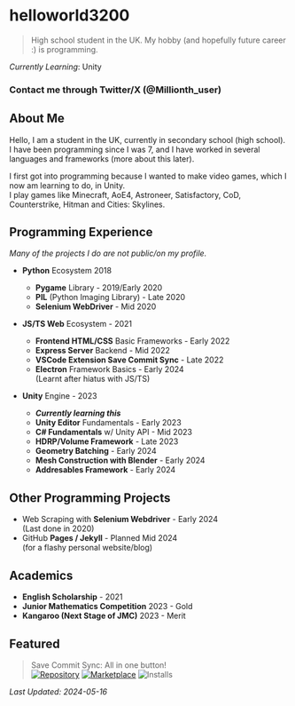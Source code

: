 # helloworld3200

> High school student in the UK. My hobby (and hopefully future career :) is programming.

_Currently Learning_: Unity

### Contact me through Twitter/X (@Millionth_user)

## About Me
Hello, I am a student in the UK, currently in secondary school (high school). I have been programming since I was 7, and I have worked in several languages and frameworks (more about this later).
  
I first got into programming because I wanted to make video games, which I now am learning to do, in Unity.  
I play games like Minecraft, AoE4, Astroneer, Satisfactory, CoD, Counterstrike, Hitman and Cities: Skylines.

## Programming Experience

_Many of the projects I do are not public/on my profile._

- __Python__ Ecosystem 2018
  - __Pygame__ Library - 2019/Early 2020
  - __PIL__ (Python Imaging Library) - Late 2020
  - __Selenium WebDriver__ - Mid 2020
  
- __JS/TS Web__ Ecosystem - 2021
  - __Frontend HTML/CSS__ Basic Frameworks - Early 2022
  - __Express Server__ Backend - Mid 2022
  - __VSCode Extension Save Commit Sync__ - Late 2022
  - __Electron__ Framework Basics - Early 2024  
    (Learnt after hiatus with JS/TS)

- __Unity__ Engine - 2023
  - ___Currently learning this___
  - __Unity Editor__ Fundamentals - Early 2023
  - __C# Fundamentals__ w/ Unity API - Mid 2023
  - __HDRP/Volume Framework__ - Late 2023
  - __Geometry Batching__ - Early 2024
  - __Mesh Construction with Blender__ - Early 2024
  - __Addresables Framework__ - Early 2024
 
## Other Programming Projects
- Web Scraping with __Selenium Webdriver__ - Early 2024  
  (Last done in 2020)
- GitHub __Pages / Jekyll__ - Planned Mid 2024  
  (for a flashy personal website/blog)

## Academics

- __English Scholarship__ - 2021
- __Junior Mathematics Competition__ 2023 - Gold
- __Kangaroo (Next Stage of JMC)__ 2023 - Merit

## Featured

> Save Commit Sync: All in one button!  
> [![Repository](https://badgen.net/badge/repo/save-commit-sync/black?icon=github)](https://github.com/helloworld3200/save-commit-sync)
> [![Marketplace](https://badgen.net/badge/vscode-marketplace/save-commit-sync/blue?icon=visualstudio)](https://marketplace.visualstudio.com/items?itemName=helloworld3200.save-commit-sync)
> ![Installs](https://badgen.net/badge/installs/689/blue?icon=visualstudio)

_Last Updated: 2024-05-16_
